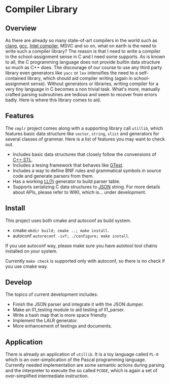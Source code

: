 # Compiler Library
## Overview
As there are already so many state-of-art compilers in the world such as [clang](https://clang.llvm.org/),
[gcc](https://gcc.gnu.org/), [Intel compiler](https://software.intel.com/en-us/c-compilers), MSVC and so on, what 
on earth is the need to write such a compiler library? The reason is that I need to write a compiler in 
the school-assignment
sense in C and I need some supports. As is known to all, the C programming language does not provide builtin data structure 
so much as C++ does. The discourage of our course to use any third party library even generators like `yacc` or `lex`
intensifies the need to a self-contained library, which should aid compiler writing (again in school-assignment sense). 
Without generators or libraries, writing compiler for a very tiny language in C becomes a non trivial task. What's more, manually crafted parsing subroutines are tedious and seem to recover from errors badly.
Here is where this library comes to aid.

## Features
The `cmplr` project comes along with a supporting library call `utillib`, which features basic data structure like `vector`, `string`, `slist` and generators for several classes of grammar. Here is a list of features you may want to check out.

- Includes basic data structures that closely follow the convensions of [C++ STL](en.cppreference.com/w/cpp/language). 
- Includes a tesing framework that behaves like [GTest](https://github.com/google/googletest).
- Includes a way to define BNF rules and grammatical symbols in source code and generate parsers from them.
- Has a working [LL(1)](https://en.wikipedia.org/wiki/LL_parse) generator to build parser table.
- Supports serializing C data structures to [JSON](https://www.json.org/index.html) string.
For more details about APIs, please refer to WIKI, which is... under development.

## Install
This project uses both cmake and autoconf as build system.
- cmake `mkdir build; cmake ..; make install`.
- autoconf `autoreconf -ivf; ./configure; make install`.

If you use autoconf way, please make sure you have autotool tool chains installed on your system.

Currently `make check` is supported only with autoconf, so there is no check if you use cmake way.

## Develop
The topics of current development includes:
- Finish the JSON parser and integrate it with the JSON dumper.
- Make an ll1_testing module to aid testing of ll1_parser.
- Write a hash map that is more space friendly.
- Implement the LALR generator.
- More enhancement of testings and documents.

## Application
There is already an application of `utillib`. It is a toy language called `PL-0` which is an over-simplication of
the Pascal programming language. Currently needed implementation are some semantic actions during parsing and the 
interpreter to execute the so called `PCODE`, which is again a set of over-simplified intermediate instruction.


